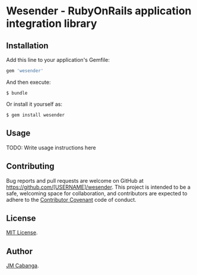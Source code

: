 # Wesender - RubyOnRails application integration library

## Installation

Add this line to your application's Gemfile:

```ruby
gem 'wesender'
```

And then execute:

    $ bundle

Or install it yourself as:

    $ gem install wesender

## Usage

TODO: Write usage instructions here


## Contributing

Bug reports and pull requests are welcome on GitHub at https://github.com/[USERNAME]/wesender. This project is intended to be a safe, welcoming space for collaboration, and contributors are expected to adhere to the [Contributor Covenant](http://contributor-covenant.org) code of conduct.

## License
[MIT License](https://opensource.org/licenses/MIT).

## Author

[JM Cabanga](https://github.com/cabanga).
